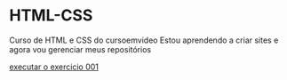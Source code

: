 # HTML-CSS
 Curso de HTML e CSS do cursoemvideo
 Estou aprendendo a criar sites e agora vou gerenciar meus repositórios

 <a href="https://luisfsdias.github.io/HTML-CSS/EXERCICIOS/EX=001/index.html"> executar o exercicio 001</a>


